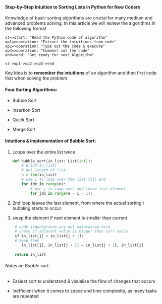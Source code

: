 #### **Step-by-Step Intuition to Sorting Lists in Python for New Coders**

Knowledge of basic sorting algorithms are crucial for many medium and advanced problems solving. In this article we will review the algorithms in the following format

```flowchart
st=>start: "Read the Python code of algorithm"
op1=>operation: "Extract the intuitions from code"
op2=>operation: "Type out the code & execute"
op3=>operation: "Comment out the code" 
end=>end: "Get ready for next Algorithm"

st->op1->op2->op3->end
```

Key Idea is to **remember the intuitions** of an algorithm and then first code that when solving the problem

#### Four Sorting Algorithms:

- Bubble Sort

- Insertion Sort

- Quick Sort

- Merge Sort

#### Intuitions & Implementation of Bubble Sort:

1) Loops over the entire list twice
   
   ```python
   def bubble_sort(in_list: List[int]):
       # print(in_list)
       # get length of list
       n = len(in_list)
       # use i to loop over the list till end
       for idx in range(n):
           # use j to loop over and leave last element
           for jdx in range(n - i - 1):
   ```

2) 2nd loop leaves the last element, from where the actual sorting / bubbling starts to occur

3) swap the element if next element is smaller than current
   
   ```python
    # code indentations are not maintained here
    # check if adjacent value is bigger than curr value
    if in_list[j] > in_list[j + 1]:
    # swap them
       in_list[j], in_list[j + 1] = in_list[j + 1], in_list[j]
    
    return in_list
   ```

###### Notes on Bubble sort:

- Easiest sort to understand & visualise the flow of changes that occurs

- Inefficient when it comes to space and time complexity, as many tasks are repeated
